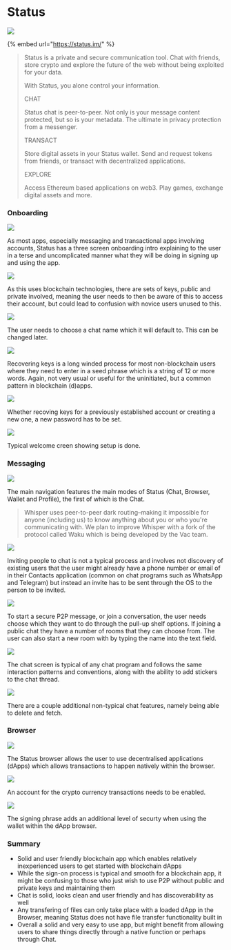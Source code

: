 # Status

![](../../.gitbook/assets/status-icon-small.png)

{% embed url="https://status.im/" %}

> Status is a private and secure communication tool. Chat with friends, store crypto and explore the future of the web without being exploited for your data.
>
> With Status, you alone control your information.
>
> CHAT
>
> Status chat is peer-to-peer. Not only is your message content protected, but so is your metadata. The ultimate in privacy protection from a messenger.
>
> TRANSACT
>
> Store digital assets in your Status wallet. Send and request tokens from friends, or transact with decentralized applications.
>
> EXPLORE
>
> Access Ethereum based applications on web3. Play games, exchange digital assets and more.

### Onboarding

![](../../.gitbook/assets/status-onboard.png)

As most apps, especially messaging and transactional apps involving accounts, Status has a three screen onboarding intro explaining to the user in a terse and uncomplicated manner what they will be doing in signing up and using the app.

![](../../.gitbook/assets/status-screen-04.PNG)

As this uses blockchain technologies, there are sets of keys, public and private involved, meaning the user needs to then be aware of this to access their account, but could lead to confusion with novice users unused to this.

![](../../.gitbook/assets/status-screen-05.PNG)

The user needs to choose a chat name which it will default to. This can be changed later.

![](../../.gitbook/assets/status-recover.png)

Recovering keys is a long winded process for most non-blockchain users where they need to enter in a seed phrase which is a string of 12 or more words. Again, not very usual or useful for the uninitiated, but a common pattern in blockchain \(d\)apps.

![](../../.gitbook/assets/status-screen-09%20%281%29.PNG)

Whether recoving keys for a previously established account or creating a new one, a new password has to be set.

![](../../.gitbook/assets/status-screen-10.PNG)

Typical welcome creen showing setup is done.

### Messaging

![](../../.gitbook/assets/status-screen-11.PNG)

The main navigation features the main modes of Status \(Chat, Browser, Wallet and Profile\), the first of which is the Chat.

> Whisper uses peer-to-peer dark routing–making it impossible for anyone \(including us\) to know anything about you or who you're communicating with. We plan to improve Whisper with a fork of the protocol called Waku which is being developed by the Vac team.

![](../../.gitbook/assets/status-screen-12.PNG)

Inviting people to chat is not a typical process and involves not discovery of existing users that the user might already have a phone number or email of in their Contacts application \(common on chat programs such as WhatsApp and Telegram\) but instead an invite has to be sent through the OS to the person to be invited.

![](../../.gitbook/assets/status-chat.png)

To start a secure P2P message, or join a conversation, the user needs choose which they want to do through the pull-up shelf options. If joining a public chat they have a number of rooms that they can choose from. The user can also start a new room with by typing the name into the text field.

![](../../.gitbook/assets/status-screen-15.PNG)

The chat screen is typical of any chat program and follows the same interaction patterns and conventions, along with the ability to add stickers to the chat thread.

![](../../.gitbook/assets/status-screen-16.PNG)

There are a couple additional non-typical chat features, namely being able to delete and fetch.

### Browser

![](../../.gitbook/assets/status-screen-20.PNG)

The Status browser allows the user to use decentralised applications \(dApps\) which allows transactions to happen natively within the browser.

![](../../.gitbook/assets/status-screen-21.PNG)

An account for the crypto currency transactions needs to be enabled.

![](../../.gitbook/assets/status-screen-22.PNG)

The signing phrase adds an additional level of securty when using the wallet within the dApp browser.

### Summary

* Solid and user friendly blockchain app which enables relatively inexperienced users to get started with blockchain dApps
* While the sign-on process is typical and smooth for a blockchain app, it might be confusing to those who just wish to use P2P without public and private keys and maintaining them
* Chat is solid, looks clean and user friendly and has discoverability as well
* Any transfering of files can only take place with a loaded dApp in the Browser, meaning Status does not have file transfer functionality built in
* Overall a solid and very easy to use app, but might benefit from allowing users to share things directly through a native function or perhaps through Chat.

